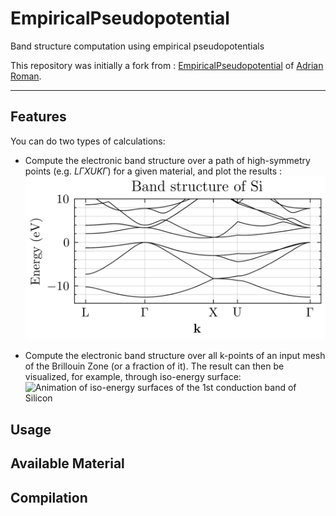 # EmpiricalPseudopotential
Band structure computation using empirical pseudopotentials


This repository was initially a fork from : [EmpiricalPseudopotential](https://github.com/aromanro/EmpiricalPseudopotential) of [Adrian Roman](https://compphys.go.ro/empirical-pseudopotential/).

---

## Features
You can do two types of calculations:
* Compute the electronic band structure over a path of high-symmetry points (e.g. $L\Gamma X U K \Gamma$) for a given material, and plot the results :  
![Silicon Band Structure over LGXUG path](doc/EEP_Si_nb_bands_16_path_LGXUG_size_basis_181.png "SiliconBandStructure")

* Compute the electronic band structure over all k-points of an input mesh of the Brillouin Zone (or a fraction of it). The result can then be visualized, for example, through iso-energy surface:
![Animation of iso-energy surfaces of the 1st conduction band of Silicon](doc/rotation_animation_4th_band_iso.gif "Silicon1stCB_isoenergy")

## Usage


## Available Material


## Compilation

